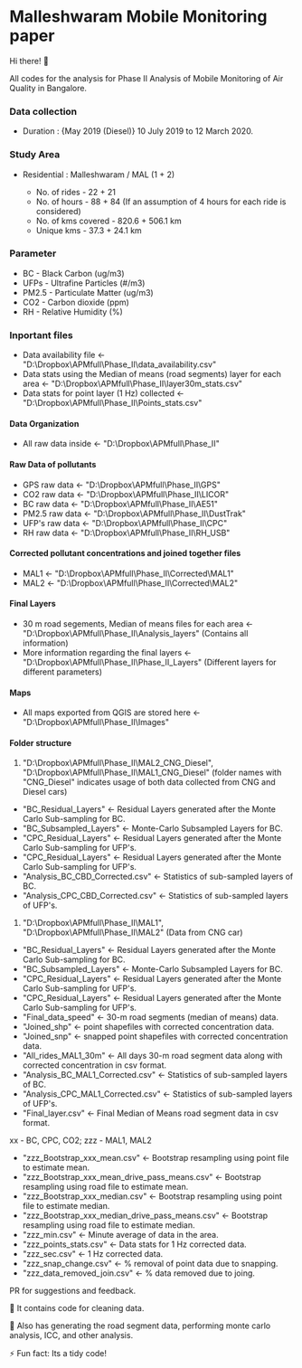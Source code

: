 # Malleshwaram Mobile Monitoring paper

Hi there! 👋

All codes for the analysis for Phase II Analysis of Mobile Monitoring of Air Quality in Bangalore.

### Data collection

-   Duration : {May 2019 (Diesel)} 10 July 2019 to 12 March 2020.

### Study Area

-   Residential : Malleshwaram / MAL (1 + 2)

    -   No. of rides - 22 + 21
    -   No. of hours - 88 + 84 (If an assumption of 4 hours for each ride is considered)
    -   No. of kms covered - 820.6 + 506.1 km
    -   Unique kms - 37.3 + 24.1 km

### Parameter

-   BC - Black Carbon (ug/m3)
-   UFPs - Ultrafine Particles (#/m3)
-   PM2.5 - Particulate Matter (ug/m3)
-   CO2 - Carbon dioxide (ppm)
-   RH - Relative Humidity (%)

### Inportant files

-   Data availability file \<- "D:\\Dropbox\\APMfull\\Phase_II\\data_availability.csv"
-   Data stats using the Median of means (road segments) layer for each area \<- "D:\\Dropbox\\APMfull\\Phase_II\\layer30m_stats.csv"
-   Data stats for point layer (1 Hz) collected \<- "D:\\Dropbox\\APMfull\\Phase_II\\Points_stats.csv"

#### Data Organization

-   All raw data inside \<- "D:\\Dropbox\\APMfull\\Phase_II"

#### Raw Data of pollutants

-   GPS raw data \<- "D:\\Dropbox\\APMfull\\Phase_II\\GPS"
-   CO2 raw data \<- "D:\\Dropbox\\APMfull\\Phase_II\\LICOR"
-   BC raw data \<- "D:\\Dropbox\\APMfull\\Phase_II\\AE51"
-   PM2.5 raw data \<- "D:\\Dropbox\\APMfull\\Phase_II\\DustTrak"
-   UFP's raw data \<- "D:\\Dropbox\\APMfull\\Phase_II\\CPC"
-   RH raw data \<- "D:\\Dropbox\\APMfull\\Phase_II\\RH_USB"

#### Corrected pollutant concentrations and joined together files

-   MAL1 \<- "D:\\Dropbox\\APMfull\\Phase_II\\Corrected\\MAL1"
-   MAL2 \<- "D:\\Dropbox\\APMfull\\Phase_II\\Corrected\\MAL2"

#### Final Layers

-   30 m road segements, Median of means files for each area \<- "D:\\Dropbox\\APMfull\\Phase_II\\Analysis_layers" (Contains all information)
-   More information regarding the final layers \<-"D:\\Dropbox\\APMfull\\Phase_II\\Phase_II_Layers" (Different layers for different parameters)

#### Maps

-   All maps exported from QGIS are stored here \<- "D:\\Dropbox\\APMfull\\Phase_II\\Images"

#### Folder structure

1.  "D:\\Dropbox\\APMfull\\Phase_II\\MAL2_CNG_Diesel", "D:\\Dropbox\\APMfull\\Phase_II\\MAL1_CNG_Diesel" (folder names with "CNG_Diesel" indicates usage of both data collected from CNG and Diesel cars)

-   "BC_Residual_Layers" \<- Residual Layers generated after the Monte Carlo Sub-sampling for BC.
-   "BC_Subsampled_Layers" \<- Monte-Carlo Subsampled Layers for BC.
-   "CPC_Residual_Layers" \<- Residual Layers generated after the Monte Carlo Sub-sampling for UFP's.
-   "CPC_Residual_Layers" \<- Residual Layers generated after the Monte Carlo Sub-sampling for UFP's.
-   "Analysis_BC_CBD_Corrected.csv" \<- Statistics of sub-sampled layers of BC.
-   "Analysis_CPC_CBD_Corrected.csv" \<- Statistics of sub-sampled layers of UFP's.

1.  "D:\\Dropbox\\APMfull\\Phase_II\\MAL1", "D:\\Dropbox\\APMfull\\Phase_II\\MAL2" (Data from CNG car)

-   "BC_Residual_Layers" \<- Residual Layers generated after the Monte Carlo Sub-sampling for BC.
-   "BC_Subsampled_Layers" \<- Monte-Carlo Subsampled Layers for BC.
-   "CPC_Residual_Layers" \<- Residual Layers generated after the Monte Carlo Sub-sampling for UFP's.
-   "CPC_Residual_Layers" \<- Residual Layers generated after the Monte Carlo Sub-sampling for UFP's.
-   "Final_data_speed" \<- 30-m road segments (median of means) data.
-   "Joined_shp" \<- point shapefiles with corrected concentration data.
-   "Joined_snp" \<- snapped point shapefiles with corrected concentration data.
-   "All_rides_MAL1_30m" \<- All days 30-m road segment data along with corrected concentration in csv format.
-   "Analysis_BC_MAL1_Corrected.csv" \<- Statistics of sub-sampled layers of BC.
-   "Analysis_CPC_MAL1_Corrected.csv" \<- Statistics of sub-sampled layers of UFP's.
-   "Final_layer.csv" \<- Final Median of Means road segment data in csv format.

xx - BC, CPC, CO2; zzz -  MAL1, MAL2

-   "zzz_Bootstrap_xxx_mean.csv" \<- Bootstrap resampling using point file to estimate mean.
-   "zzz_Bootstrap_xxx_mean_drive_pass_means.csv" \<- Bootstrap resampling using road file to estimate mean.
-   "zzz_Bootstrap_xxx_median.csv" \<- Bootstrap resampling using point file to estimate median.
-   "zzz_Bootstrap_xxx_median_drive_pass_means.csv" \<- Bootstrap resampling using road file to estimate median.
-   "zzz_min.csv" \<- Minute average of data in the area.
-   "zzz_points_stats.csv" \<- Data stats for 1 Hz corrected data.
-   "zzz_sec.csv" \<- 1 Hz corrected data.
-   "zzz_snap_change.csv" \<- % removal of point data due to snapping.
-   "zzz_data_removed_join.csv" \<- % data removed due to joing.


PR for suggestions and feedback.

🔭 It contains code for cleaning data.

💬 Also has generating the road segment data, performing monte carlo analysis, ICC, and other analysis.

⚡ Fun fact: Its a tidy code!

